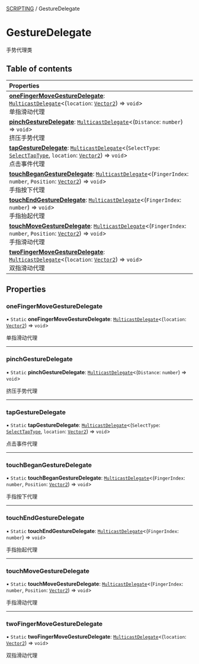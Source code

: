 [SCRIPTING](../groups/SCRIPTING.SCRIPTING.md) / GestureDelegate

# GestureDelegate <Badge type="tip" text="Class" /> <Score text="GestureDelegate" />

手势代理类

## Table of contents

| Properties |
| :-----|
| **[oneFingerMoveGestureDelegate](MobileEditor.GestureDelegate.md#onefingermovegesturedelegate)**: [`MulticastDelegate`](Type.MulticastDelegate.md)<(`location`: [`Vector2`](Type.Vector2.md)) => `void`\> <br> 单指滑动代理|
| **[pinchGestureDelegate](MobileEditor.GestureDelegate.md#pinchgesturedelegate)**: [`MulticastDelegate`](Type.MulticastDelegate.md)<(`Distance`: `number`) => `void`\> <br> 挤压手势代理|
| **[tapGestureDelegate](MobileEditor.GestureDelegate.md#tapgesturedelegate)**: [`MulticastDelegate`](Type.MulticastDelegate.md)<(`SelectType`: [`SelectTapType`](../enums/MobileEditor.SelectTapType.md), `location`: [`Vector2`](Type.Vector2.md)) => `void`\> <br> 点击事件代理|
| **[touchBeganGestureDelegate](MobileEditor.GestureDelegate.md#touchbegangesturedelegate)**: [`MulticastDelegate`](Type.MulticastDelegate.md)<(`FingerIndex`: `number`, `Position`: [`Vector2`](Type.Vector2.md)) => `void`\> <br> 手指按下代理|
| **[touchEndGestureDelegate](MobileEditor.GestureDelegate.md#touchendgesturedelegate)**: [`MulticastDelegate`](Type.MulticastDelegate.md)<(`FingerIndex`: `number`) => `void`\> <br> 手指抬起代理|
| **[touchMoveGestureDelegate](MobileEditor.GestureDelegate.md#touchmovegesturedelegate)**: [`MulticastDelegate`](Type.MulticastDelegate.md)<(`FingerIndex`: `number`, `Position`: [`Vector2`](Type.Vector2.md)) => `void`\> <br> 手指滑动代理|
| **[twoFingerMoveGestureDelegate](MobileEditor.GestureDelegate.md#twofingermovegesturedelegate)**: [`MulticastDelegate`](Type.MulticastDelegate.md)<(`location`: [`Vector2`](Type.Vector2.md)) => `void`\> <br> 双指滑动代理|

## Properties

### oneFingerMoveGestureDelegate <Score text="oneFingerMoveGestureDelegate" /> 

▪ `Static` **oneFingerMoveGestureDelegate**: [`MulticastDelegate`](Type.MulticastDelegate.md)<(`location`: [`Vector2`](Type.Vector2.md)) => `void`\>

单指滑动代理

___

### pinchGestureDelegate <Score text="pinchGestureDelegate" /> 

▪ `Static` **pinchGestureDelegate**: [`MulticastDelegate`](Type.MulticastDelegate.md)<(`Distance`: `number`) => `void`\>

挤压手势代理

___

### tapGestureDelegate <Score text="tapGestureDelegate" /> 

▪ `Static` **tapGestureDelegate**: [`MulticastDelegate`](Type.MulticastDelegate.md)<(`SelectType`: [`SelectTapType`](../enums/MobileEditor.SelectTapType.md), `location`: [`Vector2`](Type.Vector2.md)) => `void`\>

点击事件代理

___

### touchBeganGestureDelegate <Score text="touchBeganGestureDelegate" /> 

▪ `Static` **touchBeganGestureDelegate**: [`MulticastDelegate`](Type.MulticastDelegate.md)<(`FingerIndex`: `number`, `Position`: [`Vector2`](Type.Vector2.md)) => `void`\>

手指按下代理

___

### touchEndGestureDelegate <Score text="touchEndGestureDelegate" /> 

▪ `Static` **touchEndGestureDelegate**: [`MulticastDelegate`](Type.MulticastDelegate.md)<(`FingerIndex`: `number`) => `void`\>

手指抬起代理

___

### touchMoveGestureDelegate <Score text="touchMoveGestureDelegate" /> 

▪ `Static` **touchMoveGestureDelegate**: [`MulticastDelegate`](Type.MulticastDelegate.md)<(`FingerIndex`: `number`, `Position`: [`Vector2`](Type.Vector2.md)) => `void`\>

手指滑动代理

___

### twoFingerMoveGestureDelegate <Score text="twoFingerMoveGestureDelegate" /> 

▪ `Static` **twoFingerMoveGestureDelegate**: [`MulticastDelegate`](Type.MulticastDelegate.md)<(`location`: [`Vector2`](Type.Vector2.md)) => `void`\>

双指滑动代理
